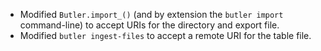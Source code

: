 * Modified `Butler.import_()` (and by extension the `butler import` command-line) to accept URIs for the directory and export file.
* Modified `butler ingest-files` to accept a remote URI for the table file.
